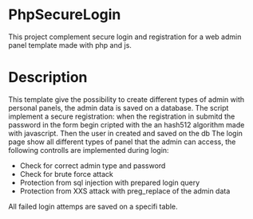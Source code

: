 # PhpSecureLogin
This project complement secure login and registration for a web admin panel template made with php and js.

# Description

This template give the possibility to create different types of admin with personal panels, the admin data is saved on a database.
The script implement a secure registration: when the registration in submitd the password in the form begin cripted with the an hash512 algorithm made with javascript. Then the user in created and saved on the db
The login page show all different types of panel that the admin can access, the following controlls are implemented during login:

 - Check for correct admin type and password
 - Check for brute force attack
 - Protection from sql injection with prepared login query
 - Protection from XXS attack with preg_replace of the admin data

All failed login attemps are saved on a specifi table.
